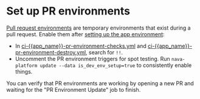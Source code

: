 # Set up PR environments

[Pull request environments](/docs/infra/pull-request-environments.md) are temporary environments that exist during a pull request. Enable them after [setting up the app environment](/docs/infra/set-up-app-env.md):

- In [ci-{{app_name}}-pr-environment-checks.yml](/.github/workflows/ci-{{app_name}}-pr-environment-checks.yml.jinja) and [ci-{{app_name}}-pr-environment-destroy.yml](/.github/workflows/ci-{{app_name}}-pr-environment-destroy.yml.jinja), search for `!!`.
- Uncomment the PR environment triggers for spot testing. Run `nava-platform update --data is_dev_env_setup=true` to consistently enable things.

You can verify that PR environments are working by opening a new PR and waiting for the "PR Environment Update" job to finish.
